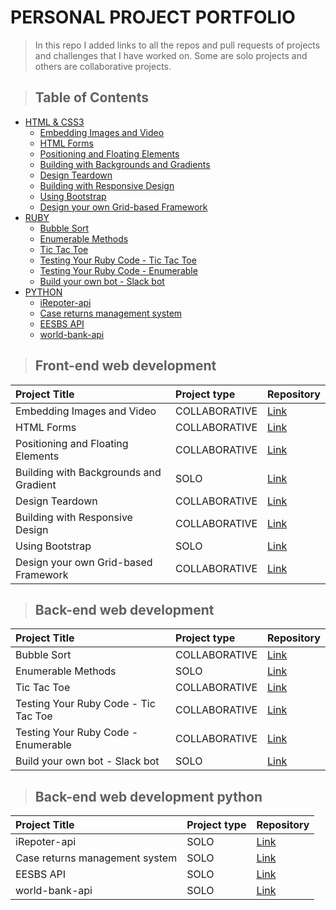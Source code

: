 # PERSONAL PROJECT PORTFOLIO

> In this repo I added links to all the repos and pull requests of projects and challenges that I have worked on. Some are solo projects and others are collaborative projects.
>

> ## Table of Contents

- [HTML & CSS3](#front-end-web-development)
  - [Embedding Images and Video](#front-end-web-development)
  - [HTML Forms](#front-end-web-development)
  - [Positioning and Floating Elements](#front-end-web-development)
  - [Building with Backgrounds and Gradients](#front-end-web-development)
  - [Design Teardown](#front-end-web-development)
  - [Building with Responsive Design](#front-end-web-development)
  - [Using Bootstrap](#front-end-web-development)
  - [Design your own Grid-based Framework](#front-end-web-development)
- [RUBY](#back-end-web-development)
  - [Bubble Sort](#back-end-web-development)
  - [Enumerable Methods](#back-end-web-development)
  - [Tic Tac Toe](#back-end-web-development)
  - [Testing Your Ruby Code - Tic Tac Toe](#back-end-web-development)
  - [Testing Your Ruby Code - Enumerable](#back-end-web-development)
  - [Build your own bot - Slack bot](#back-end-web-development)
- [PYTHON](#back-end-web-development-python)
  - [iRepoter-api](#back-end-web-development-python)
  - [Case returns management system](#back-end-web-development-python)
  - [EESBS API](#back-end-web-development-python)
  - [world-bank-api](#back-end-web-development-python)
  


> ## Front-end web development

| Project Title                         | Project type            | Repository                                     |
| :------------------------------------ | :---------------------- | :--------------------------------------------- |
| Embedding Images and Video            |       COLLABORATIVE     | [Link](https://github.com/bafiam/project1-youtubeClone) |
| HTML Forms                            |       COLLABORATIVE     | [Link](https://github.com/fegzycole/mint-clone) |
| Positioning and Floating Elements     |       COLLABORATIVE     | [Link](https://github.com/bafiam/NYT-clone) |
| Building with Backgrounds and Gradient|       SOLO              | [Link](https://github.com/bafiam/apple-clone) |
| Design Teardown                       |       COLLABORATIVE     | [Link](https://github.com/fegzycole/Smashing-magazine-clone) |
| Building with Responsive Design       |       COLLABORATIVE     | [Link](https://github.com/bafiam/Next-Web-clone) |
| Using Bootstrap                       |       SOLO              | [Link](https://github.com/bafiam/-Newsweek-clone) |
| Design your own Grid-based Framework  |       COLLABORATIVE     | [Link](https://github.com/fegzycole/Grid-Based-Framework) |

> ## Back-end web development

| Project Title                        | Project type         | Repository                                     |
| :----------------------------------- | :------------------- | :--------------------------------------------- |
| Bubble Sort                          |    COLLABORATIVE     | [Link](https://github.com/Fig77/bubble_sort_microverse) |
| Enumerable Methods                   |    SOLO              | [Link](https://github.com/bafiam/enumerable_module_gitflow) |
| Tic Tac Toe                          |    COLLABORATIVE     | [Link](https://github.com/bafiam/tic_tac_toe) |
| Testing Your Ruby Code - Tic Tac Toe |    COLLABORATIVE     | [Link](https://github.com/bafiam/tic_tac_toe) |
| Testing Your Ruby Code - Enumerable  |    COLLABORATIVE     | [Link](https://github.com/Fig77/Ruby-Enumarebles) |
| Build your own bot - Slack bot       |    SOLO              | [Link](https://github.com/bafiam/bafiam-bot) |

> ## Back-end web development python

| Project Title                   | Project type         | Repository                                     |
| :------------------------------ | :------------------- | :--------------------------------------------- |
| iRepoter-api                    |    SOLO              | [Link](https://github.com/bafiam/iRepoter-api) |
| Case returns management system  |    SOLO              | [Link](https://github.com/bafiam/Case-returns-management-system) |
| EESBS API                       |    SOLO              | [Link](https://github.com/bafiam/EESBS) |
| world-bank-api                  |    SOLO              | [Link](https://github.com/bafiam/world-bank-api)       |
